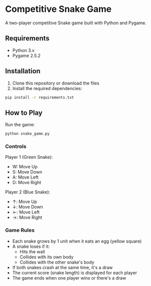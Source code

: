 # Competitive Snake Game

A two-player competitive Snake game built with Python and Pygame.

## Requirements

- Python 3.x
- Pygame 2.5.2

## Installation

1. Clone this repository or download the files
2. Install the required dependencies:
```bash
pip install -r requirements.txt
```

## How to Play

Run the game:
```bash
python snake_game.py
```

### Controls

Player 1 (Green Snake):
- W: Move Up
- S: Move Down
- A: Move Left
- D: Move Right

Player 2 (Blue Snake):
- ↑: Move Up
- ↓: Move Down
- ←: Move Left
- →: Move Right

### Game Rules

- Each snake grows by 1 unit when it eats an egg (yellow square)
- A snake loses if it:
  - Hits the wall
  - Collides with its own body
  - Collides with the other snake's body
- If both snakes crash at the same time, it's a draw
- The current score (snake length) is displayed for each player
- The game ends when one player wins or there's a draw